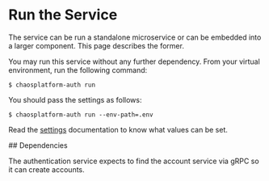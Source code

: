 # Run the Service

The service can be run a standalone microservice or can be embedded into
a larger component. This page describes the former.

You may run this service without any further dependency. From your virtual
environment, run the following command:

```
$ chaosplatform-auth run
```

You should pass the settings as follows:


```
$ chaosplatform-auth run --env-path=.env
```

Read the [settings][] documentation to know what values can be set.

[settings]: ./settings.md


## Dependencies

The authentication service expects to find the account service via gRPC so it
can create accounts.

